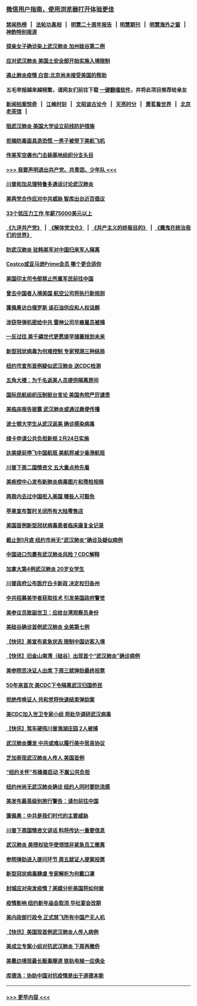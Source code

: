 ### [微信用户指南，使用浏览器打开体验更佳](https://github.com/gfw-breaker/banned-news1/blob/master/indexes/wechat-guide.md?t=0)
#### [禁闻热榜](热点新闻.md?t=0)  &nbsp;&nbsp;|&nbsp;&nbsp; [法轮功真相](https://github.com/gfw-breaker/truth/blob/master/README.md?t=0) &nbsp;&nbsp;|&nbsp;&nbsp; [明慧二十周年报告](https://github.com/gfw-breaker/mh-reports/blob/master/README.md?t=0) &nbsp;&nbsp;|&nbsp;&nbsp;[明慧期刊](https://github.com/gfw-breaker/mh-qikan) &nbsp;&nbsp;|&nbsp;&nbsp; [明慧海外之窗](https://github.com/gfw-breaker/mh-news/blob/master/README.md?t=0) &nbsp;&nbsp;|&nbsp;&nbsp; [神韵特别报道](https://github.com/gfw-breaker/mh-news/blob/master/shenyun.md?t=0)
#### [探亲女子确诊染上武汉肺炎 加州硅谷第二例](../pages/nsc412/n11839784.md?t=02030833) 
#### [应对武汉肺炎 美国土安全部开始实施入境限制](../pages/nsc412/n11839729.md?t=02030833) 
#### [遏止肺炎疫情 白宫:北京尚未接受美国的帮助](../pages/nsc412/n11839660.md?t=02030833) 
#### 五毛举报越来越频繁，请网友们前往下载 [一键翻墙软件](https://github.com/gfw-breaker/ssr-accounts)，并将此项目推荐给亲友
#### [新闻拍案惊奇](https://github.com/gfw-breaker/banned-news1/blob/master/pages/link4.md) &nbsp;&nbsp;|&nbsp;&nbsp; [江峰时刻](https://github.com/gfw-breaker/banned-news1/blob/master/pages/link4.md) &nbsp;&nbsp;|&nbsp;&nbsp; [文昭谈古论今](https://github.com/gfw-breaker/banned-news1/blob/master/pages/link4.md) &nbsp;&nbsp;|&nbsp;&nbsp; [天亮时分](https://github.com/gfw-breaker/banned-news1/blob/master/pages/link4.md) &nbsp;&nbsp;|&nbsp;&nbsp; [萧茗看世界](https://github.com/gfw-breaker/banned-news1/blob/master/pages/link4.md) &nbsp;&nbsp;|&nbsp;&nbsp; [北京老茶馆](https://github.com/gfw-breaker/banned-news1/blob/master/pages/link4.md) &nbsp;&nbsp;|&nbsp;&nbsp; 
#### [阻武汉肺炎 美国大学设立前线防护措施](../pages/nsc412/n11839479.md?t=02030833) 
#### [拒摘防毒面具造恐慌 一男子被带下美航飞机](../pages/nsc412/n11839455.md?t=02030833) 
#### [传美军空袭也门击毙基地组织分支头目](../pages/nsc412/n11839210.md?t=02030833) 
#### [>>> 我要声明退出共产党、共青团、少年队 <<<](https://github.com/begood0513/goodnews/blob/master/quit/letter.md) 
#### [川普和加总理特鲁多通话讨论武汉肺炎](../pages/nsc412/n11839128.md?t=02030833) 
#### [美两党合作应对中共威胁 智库出台近百倡议](../pages/nsc412/n11838437.md?t=02030833) 
#### [33个低压力工作 年薪75000美元以上](../pages/nsc412/n11834441.md?t=02030833) 
#### [《九评共产党》](https://github.com/begood0513/9ping.md/blob/master/README.md) &nbsp;|&nbsp; [《解体党文化》](../../../../jtdwh.md/blob/master/README.md)  &nbsp;|&nbsp; [《共产主义的终极目的》](../../../../gczydzjmd.md/blob/master/README.md) &nbsp;|&nbsp; [《魔鬼在统治我们的世界》](../../../../mgztzwmdsj.md/blob/master/README.md) 
#### [防武汉肺炎 驻韩美军对中国归来军人隔离](../pages/nsc412/n11838970.md?t=02030833) 
#### [Costco或亚马逊Prime会员 哪个更合适你](../pages/nsc412/n11834459.md?t=02030833) 
#### [美国印太司令部禁止所属军民前往中国](../pages/nsc412/n11838418.md?t=02030833) 
#### [曾去中国者入境美国 航空公司将执行新规则](../pages/nsc412/n11838375.md?t=02030833) 
#### [蓬佩奥访白俄罗斯 谈石油供应和人权话题](../pages/nsc412/n11838242.md?t=02030833) 
#### [涉窃导弹机密给中共 雷神公司华裔雇员被捕](../pages/nsc412/n11838129.md?t=02030833) 
#### [一反过往 美千禧世代更愿提早储蓄规划未来](../pages/nsc412/n11837601.md?t=02030833) 
#### [新型冠状病毒为何难控制 专家预测三种结局](../pages/nsc412/n11838002.md?t=02030833) 
#### [纽约市宣布首例疑似武汉肺炎 送CDC检测](../pages/nsc412/n11837852.md?t=02030833) 
#### [五角大楼：为千名返美人员提供隔离房间](../pages/nsc412/n11837831.md?t=02030833) 
#### [国际民航组织压制挺台言论 美国务院严厉谴责](../pages/nsc412/n11837791.md?t=02030833) 
#### [美临床报告披露 武汉肺炎或通过粪便传播](../pages/nsc412/n11837626.md?t=02030833) 
#### [波士顿大学生从武汉返美 确诊感染病毒](../pages/nsc412/n11837580.md?t=02030833) 
#### [绿卡申请公共负担新规 2月24日实施](../pages/nsc412/n11836634.md?t=02030833) 
#### [达美提前停飞中国航班 美航将减少香港航班](../pages/nsc412/n11837649.md?t=02030833) 
#### [川普下周二国情咨文 五大重点抢先看](../pages/nsc412/n11837512.md?t=02030833) 
#### [美疾控中心发布新肺炎病毒图片和筛检视频](../pages/nsc412/n11837491.md?t=02030833) 
#### [两周内去过中国拒入美国 哪些人可豁免](../pages/nsc412/n11837400.md?t=02030833) 
#### [苹果宣布暂时关闭所有大陆零售店](../pages/nsc412/n11837097.md?t=02030833) 
#### [美国首例新型冠状病毒患者临床康复全记录](../pages/nsc412/n11836513.md?t=02030833) 
#### [截止到1月底  纽约市尚无“武汉肺炎”确诊及疑似病例](../pages/nsc412/n11836657.md?t=02030833) 
#### [中国进口包裹有武汉肺炎风险？CDC解释](../pages/nsc412/n11836321.md?t=02030833) 
#### [加拿大第4例武汉肺炎 20岁女学生](../pages/nsc412/n11836537.md?t=02030833) 
#### [川普政府公布医疗白卡新政 决定权归各州](../pages/nsc412/n11836336.md?t=02030833) 
#### [中共招募美学者获取技术 引发美国政府警觉](../pages/nsc412/n11836277.md?t=02030833) 
#### [美参议员致函世卫：应给台湾观察员身份](../pages/nsc412/n11836183.md?t=02030833) 
#### [美硅谷确诊首例武汉肺炎 全美第七例](../pages/nsc412/n11836093.md?t=02030833) 
#### [【快讯】美宣布紧急状态 限制中国访客入境](../pages/nsc412/n11836030.md?t=02030833) 
#### [【快讯】旧金山南湾（硅谷）出现首个“武汉肺炎”确诊病例](../pages/nsc412/n11836084.md?t=02030833) 
#### [美参院否决证人出席 下周三就弹劾最终投票](../pages/nsc412/n11835900.md?t=02030833) 
#### [50年来首次 美CDC下令隔离武汉归国侨民](../pages/nsc412/n11835854.md?t=02030833) 
#### [拒绝传唤证人 共和党将快速结束弹劾案](../pages/nsc412/n11835573.md?t=02030833) 
#### [美CDC加入世卫专家小组 将赴华调研武汉病毒](../pages/nsc412/n11835584.md?t=02030833) 
#### [【快讯】驾车硬闯川普海湖庄园 2人被捕](../pages/nsc412/n11835785.md?t=02030833) 
#### [武汉肺炎爆发 中共或难以履行美中贸易协议](../pages/nsc412/n11834752.md?t=02030833) 
#### [芝加哥现武汉肺炎人传人 美国首例](../pages/nsc412/n11834730.md?t=02030833) 
#### [“纽约关怀”布碌崙启动  不属公共负担](../pages/nsc412/n11834269.md?t=02030833) 
#### [纽约州尚无武汉肺炎确诊  纽约人同时要防流感](../pages/nsc412/n11834247.md?t=02030833) 
#### [美发布最高级别旅行警告：请勿前往中国](../pages/nsc412/n11834038.md?t=02030833) 
#### [蓬佩奥：中共是我们时代的主要威胁](../pages/nsc412/n11833434.md?t=02030833) 
#### [川普下周国情咨文讲话 料将传达一重要信息](../pages/nsc412/n11833714.md?t=02030833) 
#### [武汉肺炎 美授权驻华使领馆非紧急员工撤离](../pages/nsc412/n11833604.md?t=02030833) 
#### [参院弹劾进入提问环节 周五就证人提案投票](../pages/nsc412/n11833522.md?t=02030833) 
#### [新型冠状病毒肆虐 专家解析为何戴口罩](../pages/nsc412/n11833332.md?t=02030833) 
#### [封城应对突发疫情？美媒分析美国将如何做](../pages/nsc412/n11831560.md?t=02030833) 
#### [疫情影响 纽约新年庙会取消 华社宴会改期](../pages/nsc412/n11831457.md?t=02030833) 
#### [美内政部行政令 正式禁飞所有中国产无人机](../pages/nsc412/n11833169.md?t=02030833) 
#### [【快讯】美国现首例武汉肺炎人传人病例](../pages/nsc412/n11833284.md?t=02030833) 
#### [美成立专案小组对抗武汉肺炎 下周再撤侨](../pages/nsc412/n11832839.md?t=02030833) 
#### [美墨边境现最长贩毒隧道 铁轨电梯一应俱全](../pages/nsc412/n11832928.md?t=02030833) 
#### [库德洛：协助中国对抗疫情是出于道德本能](../pages/nsc412/n11832927.md?t=02030833) 

----
#### [ >>> 更早内容 <<< ](../indexes/nsc412-earlier.md)
